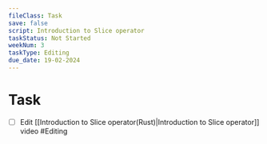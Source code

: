 ```yaml
---
fileClass: Task
save: false
script: Introduction to Slice operator
taskStatus: Not Started
weekNum: 3
taskType: Editing
due_date: 19-02-2024
---
```



# Task

- [ ] Edit [[Introduction to Slice operator(Rust)|Introduction to Slice operator]] video #Editing